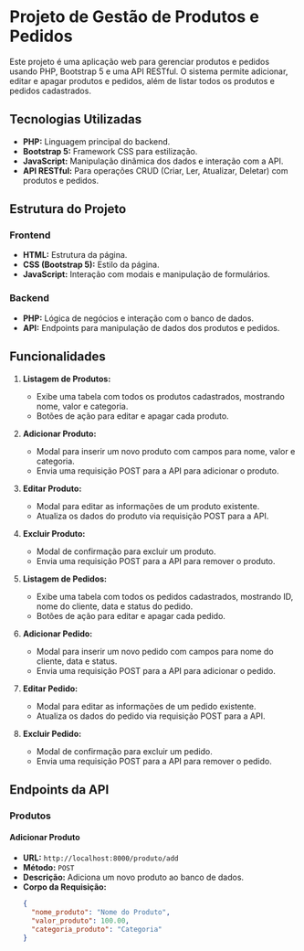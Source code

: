# Projeto de Gestão de Produtos e Pedidos

Este projeto é uma aplicação web para gerenciar produtos e pedidos usando PHP, Bootstrap 5 e uma API RESTful. O sistema permite adicionar, editar e apagar produtos e pedidos, além de listar todos os produtos e pedidos cadastrados.

## Tecnologias Utilizadas

- **PHP:** Linguagem principal do backend.
- **Bootstrap 5:** Framework CSS para estilização.
- **JavaScript:** Manipulação dinâmica dos dados e interação com a API.
- **API RESTful:** Para operações CRUD (Criar, Ler, Atualizar, Deletar) com produtos e pedidos.

## Estrutura do Projeto

### Frontend

- **HTML:** Estrutura da página.
- **CSS (Bootstrap 5):** Estilo da página.
- **JavaScript:** Interação com modais e manipulação de formulários.

### Backend

- **PHP:** Lógica de negócios e interação com o banco de dados.
- **API:** Endpoints para manipulação de dados dos produtos e pedidos.

## Funcionalidades

1. **Listagem de Produtos:**
   - Exibe uma tabela com todos os produtos cadastrados, mostrando nome, valor e categoria.
   - Botões de ação para editar e apagar cada produto.

2. **Adicionar Produto:**
   - Modal para inserir um novo produto com campos para nome, valor e categoria.
   - Envia uma requisição POST para a API para adicionar o produto.

3. **Editar Produto:**
   - Modal para editar as informações de um produto existente.
   - Atualiza os dados do produto via requisição POST para a API.

4. **Excluir Produto:**
   - Modal de confirmação para excluir um produto.
   - Envia uma requisição POST para a API para remover o produto.

5. **Listagem de Pedidos:**
   - Exibe uma tabela com todos os pedidos cadastrados, mostrando ID, nome do cliente, data e status do pedido.
   - Botões de ação para editar e apagar cada pedido.

6. **Adicionar Pedido:**
   - Modal para inserir um novo pedido com campos para nome do cliente, data e status.
   - Envia uma requisição POST para a API para adicionar o pedido.

7. **Editar Pedido:**
   - Modal para editar as informações de um pedido existente.
   - Atualiza os dados do pedido via requisição POST para a API.

8. **Excluir Pedido:**
   - Modal de confirmação para excluir um pedido.
   - Envia uma requisição POST para a API para remover o pedido.

## Endpoints da API

### Produtos

#### Adicionar Produto

- **URL:** `http://localhost:8000/produto/add`
- **Método:** `POST`
- **Descrição:** Adiciona um novo produto ao banco de dados.
- **Corpo da Requisição:**
  ```json
  {
    "nome_produto": "Nome do Produto",
    "valor_produto": 100.00,
    "categoria_produto": "Categoria"
  }
